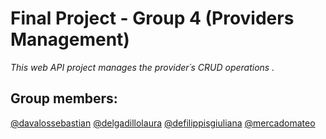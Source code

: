 # Final Project - Group 4 (Providers Management)

_This web API project manages the provider´s CRUD operations ._

## Group members: 

[@davalossebastian](https://github.com/delgadillolaura)
[@delgadillolaura](https://github.com/delgadillolaura)
[@defilippisgiuliana](https://github.com/GiulianaDefUPB)
[@mercadomateo](https://github.com/delgadillolaura)